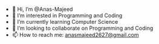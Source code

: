 - 👋 Hi, I’m @Anas-Majeed
- 👀 I’m interested in Programming and Coding
- 🌱 I’m currently learning Computer Science
- 💞️ I’m looking to collaborate on Programming and Coding
- 📫 How to reach me: anasmajeed2627@gmail.com

<!---
Anas-Majeed/Anas-Majeed is a ✨ special ✨ repository because its `README.md` (this file) appears on your GitHub profile.
You can click the Preview link to take a look at your changes.
--->
